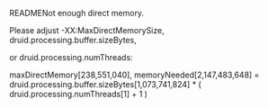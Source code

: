 READMENot enough direct memory.  

Please adjust -XX:MaxDirectMemorySize, druid.processing.buffer.sizeBytes, 

or druid.processing.numThreads:



 maxDirectMemory[238,551,040], memoryNeeded[2,147,483,648] = druid.processing.buffer.sizeBytes[1,073,741,824] * ( druid.processing.numThreads[1] + 1 )